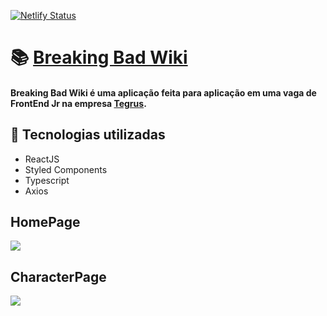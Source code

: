 [![Netlify Status](https://api.netlify.com/api/v1/badges/22f1fc9a-69ec-4e28-9d9d-13d865100377/deploy-status)](https://laianbraum-breakingbadwiki.netlify.app/)

# :books: [Breaking Bad Wiki](https://laianbraum-breakingbadwiki.netlify.app/)

#### Breaking Bad Wiki é uma aplicação feita para aplicação em uma vaga de FrontEnd Jr na empresa [Tegrus](https://www.linkedin.com/company/tegrus-br/). 

## 🚀 Tecnologias utilizadas
- ReactJS
- Styled Components
- Typescript
- Axios

## HomePage 
<img src="https://user-images.githubusercontent.com/61033391/108615126-a058af80-73df-11eb-910a-54e2ae9aec2c.pngg"></img>

## CharacterPage
<img src="https://user-images.githubusercontent.com/61033391/108615127-a0f14600-73df-11eb-904e-029db8ea4fd4.pngg"></img>
